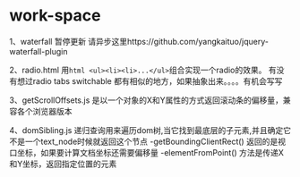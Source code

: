work-space
==========

1、waterfall 暂停更新 请异步这里https://github.com/yangkaituo/jquery-waterfall-plugin

2、radio.html 用```html <ul><li><li>...</ul>```组合实现一个radio的效果。
   有没有想过radio tabs switchable 都有相似的地方，如果抽象出来。。。。有机会写写
   
3、getScrollOffsets.js 是以一个对象的X和Y属性的方式返回滚动条的偏移量，兼容各个浏览器版本

4、domSibling.js 递归查询用来遍历dom树,当它找到最底层的子元素,并且确定它不是一个text_node时候就返回这个节点
	-getBoundingClientRect() 返回的是视口坐标，如果要计算文档坐标还需要偏移量
	-elementFromPoint() 方法是传递X和Y坐标，返回指定位置的元素